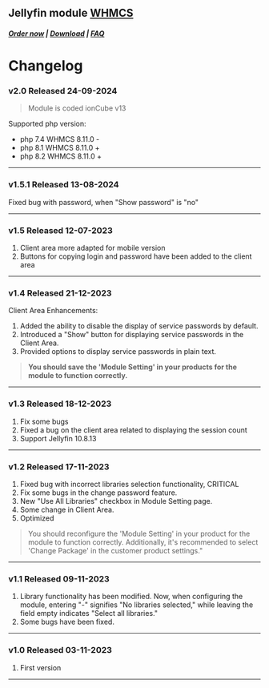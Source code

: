 ## Jellyfin module **[WHMCS](https://puqcloud.com/link.php?id=77)**

#####  [Order now](https://puqcloud.com/whmcs-module-jellyfin.php) | [Download](https://download.puqcloud.com/WHMCS/servers/PUQ_WHMCS-Jellyfin/) | [FAQ](https://faq.puqcloud.com/)

# Changelog

### v2.0 Released 24-09-2024

> Module is coded ionCube v13

Supported php version:
- php 7.4 WHMCS 8.11.0 -
- php 8.1 WHMCS 8.11.0 +
- php 8.2 WHMCS 8.11.0 +

- - - - - -

### v1.5.1 Released 13-08-2024

Fixed bug with password, when "Show password" is "no"

- - - - - -

### v1.5 Released 12-07-2023

1. Client area more adapted for mobile version
2. Buttons for copying login and password have been added to the client area

- - - - - -

### v1.4 Released 21-12-2023

Client Area Enhancements:

1. Added the ability to disable the display of service passwords by default.
2. Introduced a "Show" button for displaying service passwords in the Client Area.
3. Provided options to display service passwords in plain text.

> **You should save the 'Module Setting' in your products for the module to function correctly.**

- - - - - -

### v1.3 Released 18-12-2023
 
1. Fix some bugs
2. Fixed a bug on the client area related to displaying the session count
3. Support Jellyfin 10.8.13

- - - - - -

### v1.2 Released 17-11-2023
1. Fixed bug with incorrect libraries selection functionality, CRITICAL
2. Fix some bugs in the change password feature.
3. New "Use All Libraries" checkbox in Module Setting page.
4. Some change in Client Area.
5. Optimized

>You should reconfigure the 'Module Setting' in your product for the module to function correctly. Additionally, it's recommended to select 'Change Package' in the customer product settings."

- - - - - -

### v1.1 Released 09-11-2023
1. Library functionality has been modified. Now, when configuring the module, entering "-" signifies "No libraries selected," while leaving the field empty indicates "Select all libraries."
2. Some bugs have been fixed.

- - - - - -

### v1.0 Released 03-11-2023

1. First version

- - - - - -
